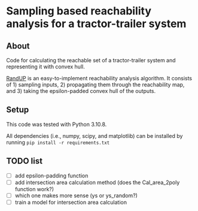 # Sampling based reachability analysis for a tractor-trailer system

## About
Code for calculating the reachable set of a tractor-trailer system and representing it with convex hull. 

[RandUP](https://github.com/StanfordASL/RandUP) is an easy-to-implement reachability analysis algorithm. It consists of 1) sampling inputs, 2) propagating them through the reachability map, and 3) taking the epsilon-padded convex hull of the outputs. 

## Setup

This code was tested with Python 3.10.8. 

All dependencies (i.e., numpy, scipy, and matplotlib) can be installed by running 
``
  pip install -r requirements.txt
``

## TODO list
- [ ] add epsilon-padding function
- [ ] add intersection area calculation method (does the Cal_area_2poly function work?)
- [ ] which one makes more sense (ys or ys_random?)
- [ ] train a model for intersection area calculation

